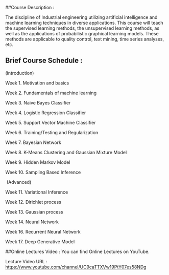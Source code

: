 ##Course Description :

  The discipline of Industrial engineering utilizing artificial intelligence and machine learning techniques in diverse applications. This course will teach the supervised learning methods, the unsupervised learning methods, as well as the applications of probabilistic graphical learning models. These methods are applicable to quality control, text mining, time series analyses, etc.
  
## Brief Course Schedule : 
  
  (introduction)
  
  Week 1.  Motivation and basics
  
  Week 2.  Fundamentals of machine learning
  
  Week 3.  Naive Bayes Classifier
  
  Week 4.  Logistic Regression Classifier
  
  Week 5.  Support Vector Machine Classifier
  
  Week 6.  Training/Testing and Regularization
  
  Week 7.  Bayesian Network
  
  Week 8.  K-Means Clustering and Gaussian Mixture Model
  
  Week 9. Hidden Markov Model
  
  Week 10. Sampling Based Inference
  
  (Advanced)
  
  Week 11. Variational Inference
  
  Week 12. Dirichlet process
  
  Week 13. Gaussian process
  
  Week 14. Neural Network
  
  Week 16. Recurrent Neural Network
  
  Week 17. Deep Generative Model
  
##Online Lectures Video :
  You can find Online Lectures on YouTube.
  
  Lecture Video URL : https://www.youtube.com/channel/UC9caTTXVw19PtY07es58NDg
  
  
